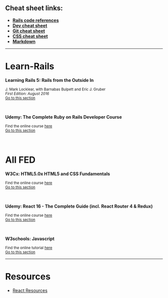## Cheat sheet links:
- [**Rails code references**](https://github.com/LauraAubin/All-things-FED-and-Rails/blob/master/Ruby%20on%20Rails%20cheat%20sheet.md)
- [**Dev cheat sheet**](https://github.com/LauraAubin/All-things-FED-and-Rails/blob/master/Dev%20cheat%20sheet.md)
- [**Git cheat sheet**](https://github.com/LauraAubin/All-things-FED-and-Rails/blob/master/Git%20cheat%20sheet.md)
- [**CSS cheat sheet**](https://github.com/LauraAubin/All-things-FED-and-Rails/blob/master/CSS%20cheat%20sheet.md)
- [**Markdown**](https://github.com/LauraAubin/All-things-FED-and-Rails/blob/master/Markdown%20cheat%20sheet.md)
<hr>

# Learn-Rails

**Learning Rails 5: Rails from the Outside In**  

<sup>J. Mark Locklear, with Barnabas Bulpett and Eric J. Gruber</sup>  
<sup>_First Edition: August 2016_</sup>   
<sup>[Go to this section](https://github.com/LauraAubin/All-things-FED-and-Rails/tree/master/Learning%20Rails%205-%20Rails%20from%20the%20Outside%20In/v.1)

<br>

**Udemy: The Complete Ruby on Rails Developer Course**

<sup>Find the online course [here](https://www.udemy.com/the-complete-ruby-on-rails-developer-course/learn/v4/overview)</sup><br>
<sup>[Go to this section](https://github.com/LauraAubin/All-things-FED-and-Rails/tree/master/Udemy%20Rails%20Course)</sup>

<br>

# All FED

**W3Cx: HTML5.0x HTML5 and CSS Fundamentals**

<sup>Find the online course [here](https://courses.edx.org/courses/course-v1:W3Cx+HTML5.0x+1T2017/course/)</sup>   
<sup>[Go to this section](https://github.com/LauraAubin/All-things-FED-and-Rails/tree/master/edX-%20HTML5%20and%20CSS)

<br>

**Udemy: React 16 - The Complete Guide (incl. React Router 4 & Redux)**

<sup>Find the online course [here](https://www.udemy.com/react-the-complete-guide-incl-redux/learn/v4/overview)</sup>   
<sup>[Go to this section](https://github.com/LauraAubin/All-things-FED-and-Rails/tree/master/Udemy%20React%20Course)</sup>

<br>

**W3schools: Javascript**

<sup>Find the online tutorial [here](https://www.w3schools.com/js/default.asp)</sup><br>
<sup>[Go to this section](https://github.com/LauraAubin/All-things-FED-and-Rails/blob/master/w3schools/Javascript.md)

<hr>

# Resources

- [React Resources](https://github.com/LauraAubin/All-things-FED-and-Rails/blob/master/Resources/React%20Resources/React%20Resources.md)
